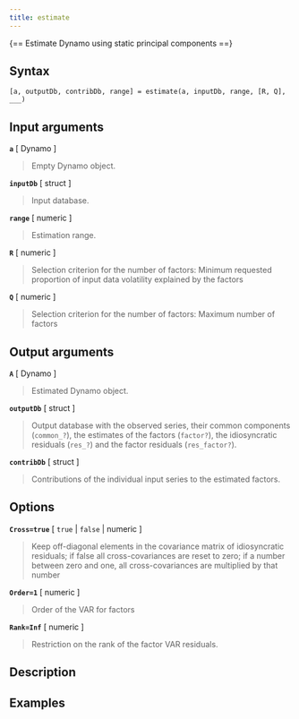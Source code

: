 ```yaml
---
title: estimate  
---
```


{== Estimate Dynamo using static principal components ==}


## Syntax


    [a, outputDb, contribDb, range] = estimate(a, inputDb, range, [R, Q], ___) 


## Input arguments


__`a`__ [ Dynamo ]
> 
> Empty Dynamo object.
> 


__`inputDb`__ [ struct ]
> 
> Input database.
> 


__`range`__ [ numeric ]
> 
> Estimation range.
> 


__`R`__ [ numeric ]
> 
> Selection criterion for the number of factors:
> Minimum requested proportion of input data volatility explained by the
> factors

__`Q`__ [ numeric ]
> 
> Selection criterion for the number of factors:
> Maximum number of factors
> 


## Output arguments


__`A`__ [ Dynamo ] 
> 
> Estimated Dynamo object.
> 

__`outputDb`__ [ struct ]
> 
> Output database with the observed series, their common components
> (`common_?`), the estimates of the factors (`factor?`), the
> idiosyncratic residuals (`res_?`) and the factor residuals
> (`res_factor?`).
> 


__`contribDb`__ [ struct ] 
> 
> Contributions of the individual input series to the estimated factors.
> 


## Options


__`Cross=true`__ [ `true` | `false` | numeric ]
> 
> Keep off-diagonal
> elements in the covariance matrix of idiosyncratic residuals; if false
> all cross-covariances are reset to zero; if a number between zero and
> one, all cross-covariances are multiplied by that number
> 


__`Order=1`__ [ numeric ]
> 
> Order of the VAR for factors
> 


__`Rank=Inf`__ [ numeric ]
> 
> Restriction on the rank of the factor VAR residuals.
> 

## Description


## Examples


